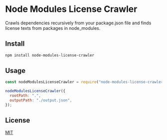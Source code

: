 # Node Modules License Crawler

Crawls dependencies recursively from your package.json file and finds license texts from packages in node_modules.

## Install

```sh
npm install node-modules-license-crawler
```

## Usage

```js
const nodeModulesLicenseCrawler = require("node-modules-license-crawler");

nodeModulesLicenseCrawler({
  rootPath: ".",
  outputPath: "./output.json",
});
```

## License

[MIT](./LICENSE)
